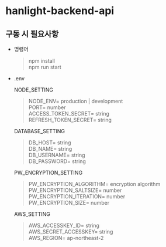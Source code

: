 # hanlight-backend-api

## 구동 시 필요사항

- 명령어

  > npm install  
  > npm run start

- .env

  NODE_SETTING

  > NODE_ENV= production | development  
  > PORT= number  
  > ACCESS_TOKEN_SECRET= string  
  > REFRESH_TOKEN_SECRET= string

  DATABASE_SETTING

  > DB_HOST= string  
  > DB_NAME= string  
  > DB_USERNAME= string  
  > DB_PASSWORD= string

  PW_ENCRYPTION_SETTING

  > PW_ENCRYPTION_ALGORITHM= encryption algorithm  
  > PW_ENCRYPTION_SALTSIZE= number  
  > PW_ENCRYPTION_ITERATION= number  
  > PW_ENCRYPTION_SIZE= number


  AWS_SETTING

  > AWS_ACCESSKEY_ID= string  
  > AWS_SECRET_ACCESSKEY= string  
  > AWS_REGION= ap-northeast-2
